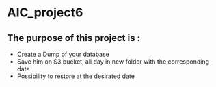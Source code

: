 # AIC_project6

## The purpose of this project is : 

  - Create a Dump of your database
  - Save him on S3 bucket, all day in new folder with the corresponding date
  - Possibility to restore at the desirated date 
 
